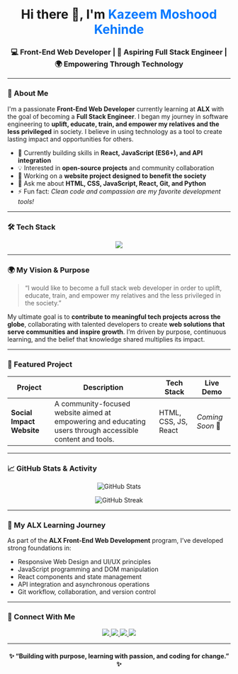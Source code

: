 <!-- 🌍 GITHUB PROFILE README – KAZEEM MOSHOOD KEHINDE -->

<h1 align="center">Hi there 👋, I'm <span style="color:#0078FF;">Kazeem Moshood Kehinde</span></h1>
<h3 align="center">💻 Front-End Web Developer | 🌱 Aspiring Full Stack Engineer | 🌍 Empowering Through Technology</h3>

---

### 🚀 About Me
<p>
I'm a passionate <strong>Front-End Web Developer</strong> currently learning at <strong>ALX</strong> with the goal of becoming a <strong>Full Stack Engineer</strong>.  
I began my journey in software engineering to <strong>uplift, educate, train, and empower my relatives and the less privileged</strong> in society.  
I believe in using technology as a tool to create lasting impact and opportunities for others.
</p>

- 🌱 Currently building skills in **React, JavaScript (ES6+), and API integration**
- 💡 Interested in **open-source projects** and community collaboration
- 🔭 Working on a **website project designed to benefit the society**
- 💬 Ask me about **HTML, CSS, JavaScript, React, Git, and Python**
- ⚡ Fun fact: *Clean code and compassion are my favorite development tools!*

---

### 🛠️ Tech Stack
<p align="center">
  <img src="https://skillicons.dev/icons?i=html,css,js,react,git,python,bootstrap,vscode,tailwind" />
</p>

---

### 🌍 My Vision & Purpose
> “I would like to become a full stack web developer in order to uplift, educate, train, and empower my relatives and the less privileged in the society.”

<p>
My ultimate goal is to <strong>contribute to meaningful tech projects across the globe</strong>, collaborating with talented developers to create <strong>web solutions that serve communities and inspire growth</strong>.  
I’m driven by purpose, continuous learning, and the belief that knowledge shared multiplies its impact.
</p>

---

### 🧩 Featured Project
| Project | Description | Tech Stack | Live Demo |
|----------|--------------|-------------|------------|
| **Social Impact Website** | A community-focused website aimed at empowering and educating users through accessible content and tools. | HTML, CSS, JS, React | *Coming Soon* 🚧 |

---

### 📈 GitHub Stats & Activity
<p align="center">
  <img src="https://github-readme-stats.vercel.app/api?username=Kenny198711&show_icons=true&theme=tokyonight" alt="GitHub Stats" />
</p>

<p align="center">
  <img src="https://github-readme-streak-stats.herokuapp.com/?user=Kenny198711&theme=tokyonight" alt="GitHub Streak" />
</p>

---

### 🧠 My ALX Learning Journey
<p>
As part of the <strong>ALX Front-End Web Development</strong> program, I’ve developed strong foundations in:
</p>

<ul>
  <li>Responsive Web Design and UI/UX principles</li>
  <li>JavaScript programming and DOM manipulation</li>
  <li>React components and state management</li>
  <li>API integration and asynchronous operations</li>
  <li>Git workflow, collaboration, and version control</li>
</ul>

---

### 🤝 Connect With Me
<p align="center">
  <a href="https://www.linkedin.com/in/kazeem-moshood-94b75751?utm_source=share&utm_campaign=share_via&utm_content=profile&utm_medium=android_app" target="_blank">
    <img src="https://img.shields.io/badge/LinkedIn-0078FF?style=for-the-badge&logo=linkedin&logoColor=white" />
  </a>
  <a href="mailto:k.moshood50@gmail.com" target="_blank">
    <img src="https://img.shields.io/badge/Gmail-D14836?style=for-the-badge&logo=gmail&logoColor=white" />
  </a>
  <a href="https://x.com/kazeemmoshoodk1?t=U4WbZN3pGWS3Nv9gj9Rohg&s=09" target="_blank">
    <img src="https://img.shields.io/badge/Twitter/X-000000?style=for-the-badge&logo=x&logoColor=white" />
  </a>
  <a href="https://github.com/Kenny198711" target="_blank">
    <img src="https://img.shields.io/badge/GitHub-181717?style=for-the-badge&logo=github&logoColor=white" />
  </a>
</p>

---

<h4 align="center">✨ “Building with purpose, learning with passion, and coding for change.” ✨</h4>